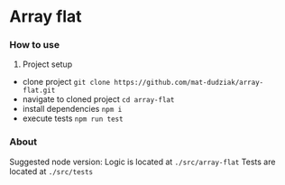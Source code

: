 # Array flat

### How to use
1. Project setup
  - clone project
  `git clone https://github.com/mat-dudziak/array-flat.git`
  - navigate to cloned project
  `cd array-flat`
  - install dependencies
  `npm i`
  - execute tests
  `npm run test`

### About
Suggested node version: 
Logic is located at `./src/array-flat`
Tests are located at `./src/tests`